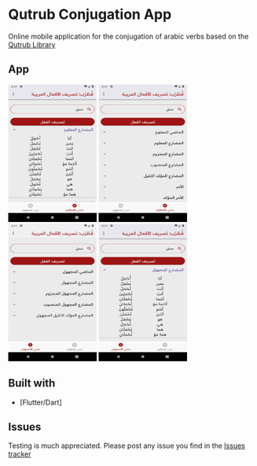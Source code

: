 # Qutrub Conjugation App

Online mobile application for the conjugation of arabic verbs based on the [Qutrub Library](https://github.com/linuxscout/qutrub)

## App

<img src="/assets/img1.png" alt="screenshoot" width="180" height="280" title="">
<img src="/assets/img2.png" alt="screenshoot" width="180" height="280" title="">
<img src="/assets/img3.png" alt="screenshoot" width="180" height="280" title="">
<img src="/assets/img4.png" alt="screenshoot" width="180" height="280" title="">

## Built with

* [Flutter/Dart]

## Issues

Testing is much appreciated. Please post any issue you find in the [Issues tracker](https://github.com/haithembenhalima/Qutrub-Conjugation-Api/issues)